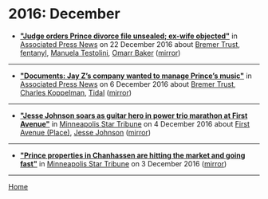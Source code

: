 # 2016: December

 - [**"Judge orders Prince divorce file unsealed; ex-wife objected"**](https://www.apnews.com/75c476d27c0246fbbba2e908f2985acf) in [Associated Press News](https://www.apnews.com/) on 22 December 2016 about [Bremer Trust](https://bjmdotnet.github.io/pr1nc3/topics/bremer-trust/), [fentanyl](https://bjmdotnet.github.io/pr1nc3/topics/fentanyl/), [Manuela Testolini](https://bjmdotnet.github.io/pr1nc3/topics/manuela-testolini/), [Omarr Baker](https://bjmdotnet.github.io/pr1nc3/topics/omarr-baker/) ([mirror](https://web.archive.org/web/*/https://www.apnews.com/75c476d27c0246fbbba2e908f2985acf))

----

 - [**"Documents: Jay Z’s company wanted to manage Prince’s music"**](https://www.apnews.com/20b81c0084f9422c9022841d87c0c4d8) in [Associated Press News](https://www.apnews.com/) on 6 December 2016 about [Bremer Trust](https://bjmdotnet.github.io/pr1nc3/topics/bremer-trust/), [Charles Koppelman](https://bjmdotnet.github.io/pr1nc3/topics/charles-koppelman/), [Tidal](https://bjmdotnet.github.io/pr1nc3/topics/tidal/) ([mirror](https://web.archive.org/web/*/https://www.apnews.com/20b81c0084f9422c9022841d87c0c4d8))

----

 - [**"Jesse Johnson soars as guitar hero in power trio marathon at First Avenue"**](http://www.startribune.com/jesse-johnson-soars-as-guitar-hero-in-power-trio-marathon-at-first-avenue/404557246/) in [Minneapolis Star Tribune](http://www.startribune.com/) on 4 December 2016 about [First Avenue (Place)](https://bjmdotnet.github.io/pr1nc3/topics/place/first-avenue/), [Jesse Johnson](https://bjmdotnet.github.io/pr1nc3/topics/jesse-johnson/) ([mirror](https://web.archive.org/web/*/http://www.startribune.com/jesse-johnson-soars-as-guitar-hero-in-power-trio-marathon-at-first-avenue/404557246/))

----

 - [**"Prince properties in Chanhassen are hitting the market and going fast"**](http://www.startribune.com/prince-properties-in-chanhassen-are-hitting-the-market-and-going-fast/404372476/) in [Minneapolis Star Tribune](http://www.startribune.com/) on 3 December 2016 ([mirror](https://web.archive.org/web/*/http://www.startribune.com/prince-properties-in-chanhassen-are-hitting-the-market-and-going-fast/404372476/))

----

[Home](./)
